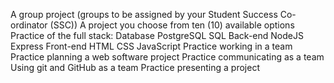 A group project (groups to be assigned by your Student Success Co-ordinator (SSC))
A project you choose from ten (10) available options
Practice of the full stack:
Database
PostgreSQL
SQL
Back-end
NodeJS
Express
Front-end
HTML
CSS
JavaScript
Practice working in a team
Practice planning a web software project
Practice communicating as a team
Using git and GitHub as a team
Practice presenting a project